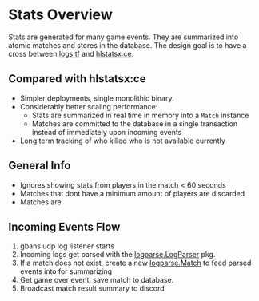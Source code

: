 # Stats Overview

Stats are generated for many game events. They are summarized into atomic matches and stores in the database. The
design goal is to have a cross between [logs.tf](https://logs.tf)
and [hlstatsx:ce](https://github.com/A1mDev/hlstatsx-community-edition).

## Compared with hlstatsx:ce

- Simpler deployments, single monolithic binary.
- Considerably better scaling performance:
    - Stats are summarized in real time in memory into a `Match` instance
    - Matches are committed to the database in a single transaction instead of immediately upon incoming events
- Long term tracking of who killed who is not available currently

## General Info

- Ignores showing stats from players in the match < 60 seconds
- Matches that dont have a minimum amount of players are discarded
- Matches are

## Incoming Events Flow

1. gbans udp log listener starts
2. Incoming logs get parsed with the [logparse.LogParser](pkg/logparse/log_parser.go) pkg.
3. If a match does not exist, create a new [logparse.Match](pkg/logparse/match.go) to feed parsed events into for
   summarizing
4. Get game over event, save match to database.
5. Broadcast match result summary to discord
